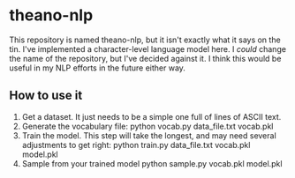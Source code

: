 # theano-nlp

This repository is named theano-nlp, but it isn't exactly what it says on the tin.
I've implemented a character-level language model here. I *could* change the name
of the repository, but I've decided against it. I think this would be useful in
my NLP efforts in the future either way.

## How to use it

1. Get a dataset. It just needs to be a simple one full of lines of ASCII text.
2. Generate the vocabulary file:
	python vocab.py data_file.txt vocab.pkl
3. Train the model. This step will take the longest, and may need several
   adjustments to get right:
	python train.py data_file.txt vocab.pkl model.pkl
4. Sample from your trained model
	python sample.py vocab.pkl model.pkl

